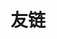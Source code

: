 ---
layout: Links
title: 友链
links:
  - title: vuepress-theme-gungnir
    items:
      - sitename: Gungnir
        url: https://vuepress-theme-gungnir.vercel.app
        img: https://vuepress-theme-gungnir.vercel.app/img/links/me.png
        desc: Gungnir主题博客
  - title: zxh's blog
    items:
      - sitename: Renovamen (Xiaohan Zou)
        url: https://zxh.io
        img: https://vuepress-theme-gungnir.vercel.app/img/links/me.png
        desc: Gungnir主题作者博客
---